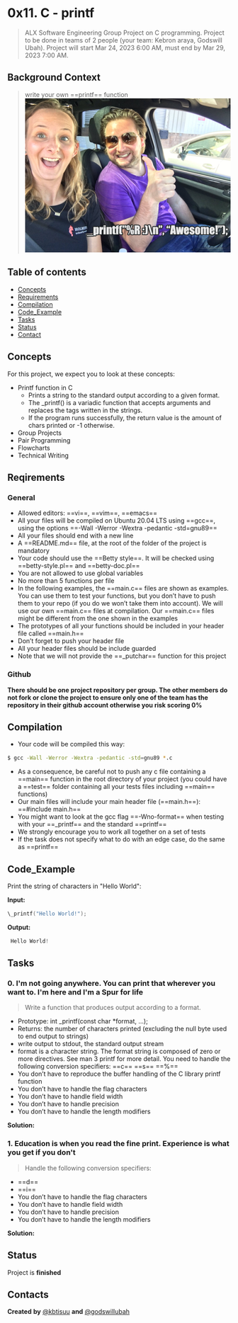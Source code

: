 # 0x11. C - printf
> ALX Software Engineering Group Project on C programming. Project to be done in teams of 2 people (your team: Kebron araya, Godswill Ubah). Project will start Mar 24, 2023 6:00 AM, must end by Mar 29, 2023 7:00 AM.

## Background Context
> write your own ==printf== function
![Example screenshot](./img/printf.png)


## Table of contents
* [Concepts](#concepts)
* [Requirements](#requirements)
* [Compilation](#compilation)
* [Code_Example](#code_example)
* [Tasks](#tasks)
* [Status](#status)
* [Contact](#contact)


## Concepts
For this project, we expect you to look at these concepts:

* Printf function in C
    * Prints a string to the standard output according to a given format.
    * The \_printf() is a variadic function that accepts arguments and replaces the tags written in the strings.
    * If the program runs successfully, the return value is the amount of chars printed or -1 otherwise.
* Group Projects
* Pair Programming
* Flowcharts
* Technical Writing


## Reqirements

### General

* Allowed editors: ==vi==, ==vim==, ==emacs== 
* All your files will be compiled on Ubuntu 20.04 LTS using ==gcc==, using the options ==-Wall -Werror -Wextra -pedantic -std=gnu89==
* All your files should end with a new line
* A ==README.md== file, at the root of the folder of the project is mandatory
* Your code should use the ==Betty style==. It will be checked using ==betty-style.pl== and ==betty-doc.pl==
* You are not allowed to use global variables
* No more than 5 functions per file
* In the following examples, the ==main.c== files are shown as examples. You can use them to test your functions, but you don’t have to push them to your repo (if you do we won’t take them into account). We will use our own ==main.c== files at compilation. Our ==main.c== files might be different from the one shown in the examples
* The prototypes of all your functions should be included in your header file called ==main.h==
* Don’t forget to push your header file
* All your header files should be include guarded
* Note that we will not provide the ==_putchar== function for this project

### Github
**There should be one project repository per group. The other members do not fork or clone the project to ensure only one of the team has the repository in their github account otherwise you risk scoring 0%**


## Compilation
* Your code will be compiled this way:
```bash
$ gcc -Wall -Werror -Wextra -pedantic -std=gnu89 *.c
```
* As a consequence, be careful not to push any c file containing a ==main== function in the root directory of your project (you could have a ==test== folder containing all your tests files including ==main== functions)
* Our main files will include your main header file (==main.h==): ==#include main.h==
* You might want to look at the gcc flag ==-Wno-format== when testing with your ==_printf== and the standard ==printf==
* We strongly encourage you to work all together on a set of tests
* If the task does not specify what to do with an edge case, do the same as ==printf==


## Code_Example
Print the string of characters in "Hello World":

**Input:** 
```c
\_printf("Hello World!");
```
**Output:**
```c
 Hello World!
```


## Tasks

### 0. I'm not going anywhere. You can print that wherever you want to. I'm here and I'm a Spur for life 
>Write a function that produces output according to a format.

* Prototype: int _printf(const char *format, ...);
* Returns: the number of characters printed (excluding the null byte used to end output to strings)
* write output to stdout, the standard output stream
* format is a character string. The format string is composed of zero or more directives. See man 3 printf for more detail. You need to handle the following conversion specifiers: ==c== ==s== ==%==
* You don’t have to reproduce the buffer handling of the C library printf function
* You don’t have to handle the flag characters
* You don’t have to handle field width
* You don’t have to handle precision
* You don’t have to handle the length modifiers

**Solution:** 

### 1. Education is when you read the fine print. Experience is what you get if you don't
>Handle the following conversion specifiers:

* ==d==
* ==i==
* You don’t have to handle the flag characters
* You don’t have to handle field width
* You don’t have to handle precision
* You don’t have to handle the length modifiers

**Solution:** 


## Status
Project is **finished**


## Contacts
**Created** **by** [@kbtisuu](https://github.com/kbtisuu) **and**  [@godswillubah](https://github.com/godswillubah)
